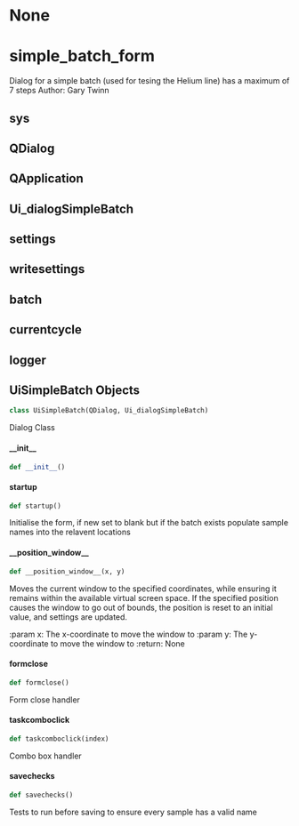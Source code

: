 # None

<a id="simple_batch_form"></a>

# simple\_batch\_form

Dialog for a simple batch (used for tesing the Helium line) has a maximum of 7 steps
Author: Gary Twinn

<a id="simple_batch_form.sys"></a>

## sys

<a id="simple_batch_form.QDialog"></a>

## QDialog

<a id="simple_batch_form.QApplication"></a>

## QApplication

<a id="simple_batch_form.Ui_dialogSimpleBatch"></a>

## Ui\_dialogSimpleBatch

<a id="simple_batch_form.settings"></a>

## settings

<a id="simple_batch_form.writesettings"></a>

## writesettings

<a id="simple_batch_form.batch"></a>

## batch

<a id="simple_batch_form.currentcycle"></a>

## currentcycle

<a id="simple_batch_form.logger"></a>

## logger

<a id="simple_batch_form.UiSimpleBatch"></a>

## UiSimpleBatch Objects

```python
class UiSimpleBatch(QDialog, Ui_dialogSimpleBatch)
```

Dialog Class

<a id="simple_batch_form.UiSimpleBatch.__init__"></a>

#### \_\_init\_\_

```python
def __init__()
```

<a id="simple_batch_form.UiSimpleBatch.startup"></a>

#### startup

```python
def startup()
```

Initialise the form, if new set to blank but if the batch exists populate sample names into the relavent
locations

<a id="simple_batch_form.UiSimpleBatch.__position_window__"></a>

#### \_\_position\_window\_\_

```python
def __position_window__(x, y)
```

Moves the current window to the specified coordinates, while ensuring
it remains within the available virtual screen space. If the specified
position causes
the window to go out of bounds, the position is reset
to an initial value, and settings are updated.

:param x: The x-coordinate to move the window to
:param y: The y-coordinate to move the window to
:return: None

<a id="simple_batch_form.UiSimpleBatch.formclose"></a>

#### formclose

```python
def formclose()
```

Form close handler

<a id="simple_batch_form.UiSimpleBatch.taskcomboclick"></a>

#### taskcomboclick

```python
def taskcomboclick(index)
```

Combo box handler

<a id="simple_batch_form.UiSimpleBatch.savechecks"></a>

#### savechecks

```python
def savechecks()
```

Tests to run before saving to ensure every sample has a valid name


